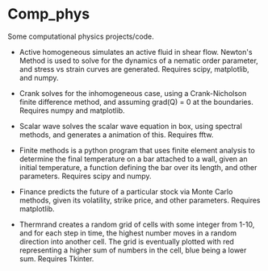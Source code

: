 # Comp_phys
Some computational physics projects/code.

* Active homogeneous simulates an active fluid in shear flow. Newton's Method is used to solve for the dynamics of a nematic order parameter, and stress vs strain curves are generated. Requires scipy, matplotlib, and numpy.

* Crank solves for the inhomogeneous case, using a Crank-Nicholson finite difference method, and assuming grad(Q) = 0 at the boundaries. Requires numpy and matplotlib.

* Scalar wave solves the scalar wave equation in box, using spectral methods, and generates a animation of this. Requires fftw.

* Finite methods is a python program that uses finite element analysis to determine the final temperature on a bar
attached to a wall, given an initial temperature, a function defining the bar over its length, and other parameters. Requires scipy and numpy.


* Finance predicts the future of a particular stock via Monte Carlo methods, given its volatility, strike price, and other parameters. Requires matplotlib.

* Thermrand creates a random grid of cells with some integer from 1-10, and for each step in time, the highest number moves in a random direction into another cell. The grid is eventually plotted with red representing a higher sum of numbers in the cell, blue being a lower sum. Requires Tkinter.

